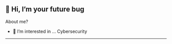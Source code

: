 ## 👋 Hi, I’m your future bug
About me?
- 👀 I’m interested in ... Cybersecurity


<!-- ![EgUx](https://user-images.githubusercontent.com/18623418/187779334-5536deff-f592-469b-9fe4-71457a840639.gif) -->
<!--  ![EgUx](https://i.pinimg.com/originals/06/60/ef/0660efe82fa3da42ed56eef013171835.gif) -->
<!--   
<img height="150em" src="https://github-readme-stats.vercel.app/api?username=mauricioomateus&show_icons=true&theme=dracula" />
 <img height="150em" src="https://github-readme-stats.vercel.app/api/top-langs/?username=mauricioomateus&layout=compact&langs_count=16&theme=dracula&PAT_1=" /> 
</div> 
-->
</div>




---
<!-- 
<div>
  <a href="mailto:freehkly2@hotmail.com" >
  <img src="https://img.shields.io/badge/Gmail-D14836?style=for-the-badge&logo=gmail&logoColor=white" />
  </a>  <a href="https://www.linkedin.com/in/mauricio-mateus-883935107/" >
    <img src="https://img.shields.io/badge/LinkedIn-0077B5?style=for-the-badge&logo=linkedin&logoColor=white" />
  </a>
</div>
-->



<!---
mauricioomateus/mauricioomateus is a ✨ special ✨ repository because its `README.md` (this file) appears on your GitHub profile.
You can click the Preview link to take a look at your changes.
--->
